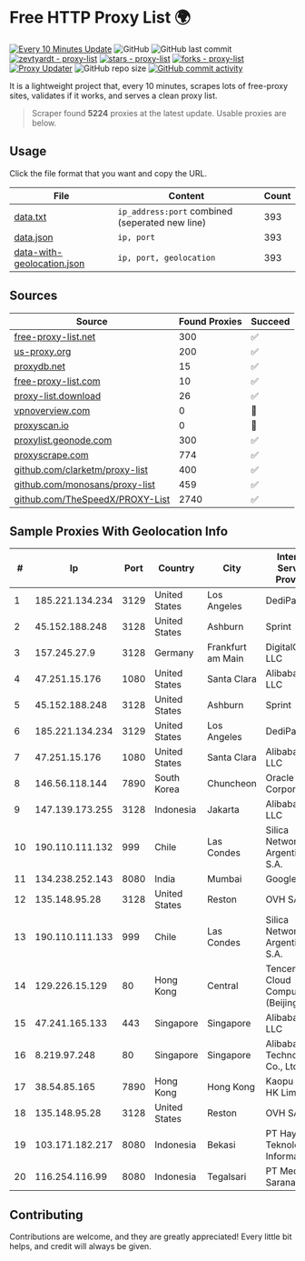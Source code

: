 
# Free HTTP Proxy List 🌍

[![Every 10 Minutes Update](https://github.com/mertguvencli/http-proxy-list/actions/workflows/main.yml/badge.svg?branch=main)](https://github.com/mertguvencli/http-proxy-list/actions/workflows/main.yml)
![GitHub](https://img.shields.io/github/license/mertguvencli/http-proxy-list)
![GitHub last commit](https://img.shields.io/github/last-commit/mertguvencli/http-proxy-list)
[![zevtyardt - proxy-list](https://img.shields.io/static/v1?label=zevtyardt&message=proxy-list&color=blue&logo=github)](https://github.com/zevtyardt/proxy-list "Go to GitHub repo")
[![stars - proxy-list](https://img.shields.io/github/stars/zevtyardt/proxy-list?style=social)](https://github.com/zevtyardt/proxy-list)
[![forks - proxy-list](https://img.shields.io/github/forks/zevtyardt/proxy-list?style=social)](https://github.com/zevtyardt/proxy-list)
[![Proxy Updater](https://github.com/zevtyardt/proxy-list/workflows/Proxy%20Updater/badge.svg)](https://github.com/zevtyardt/proxy-list/actions?query=workflow:"Proxy+Updater")
![GitHub repo size](https://img.shields.io/github/repo-size/zevtyardt/proxy-list)
[![GitHub commit activity](https://img.shields.io/github/commit-activity/m/zevtyardt/proxy-list?logo=commits)](https://github.com/zevtyardt/proxy-list/commits/main)

It is a lightweight project that, every 10 minutes, scrapes lots of free-proxy sites, validates if it works, and serves a clean proxy list.

> Scraper found **5224** proxies at the latest update. Usable proxies are below.

## Usage

Click the file format that you want and copy the URL.

|File|Content|Count|
|----|-------|-----|
|[data.txt](https://raw.githubusercontent.com/mertguvencli/http-proxy-list/main/proxy-list/data.txt)|`ip_address:port` combined (seperated new line)|393|
|[data.json](https://raw.githubusercontent.com/mertguvencli/http-proxy-list/main/proxy-list/data.json)|`ip, port`|393|
|[data-with-geolocation.json](https://raw.githubusercontent.com/mertguvencli/http-proxy-list/main/proxy-list/data-with-geolocation.json)|`ip, port, geolocation`|393|

## Sources

|Source|Found Proxies|Succeed|
|------|-------------|-------|
|[free-proxy-list.net](https://free-proxy-list.net)|300|✅|
|[us-proxy.org](https://www.us-proxy.org)|200|✅|
|[proxydb.net](http://proxydb.net)|15|✅|
|[free-proxy-list.com](https://free-proxy-list.com/?page=&port=&type%5B%5D=http&type%5B%5D=https&up_time=0&search=Search)|10|✅|
|[proxy-list.download](https://www.proxy-list.download/HTTP)|26|✅|
|[vpnoverview.com](https://vpnoverview.com/privacy/anonymous-browsing/free-proxy-servers)|0|🚫|
|[proxyscan.io](https://www.proxyscan.io)|0|🚫|
|[proxylist.geonode.com](https://proxylist.geonode.com/api/proxy-list?limit=300&page=1&sort_by=lastChecked&sort_type=desc&protocols=http,https)|300|✅|
|[proxyscrape.com](https://api.proxyscrape.com/v2/?request=displayproxies&protocol=http&timeout=10000&country=all&ssl=all&anonymity=all)|774|✅|
|[github.com/clarketm/proxy-list](https://raw.githubusercontent.com/clarketm/proxy-list/master/proxy-list-raw.txt)|400|✅|
|[github.com/monosans/proxy-list](https://raw.githubusercontent.com/monosans/proxy-list/main/proxies/http.txt)|459|✅|
|[github.com/TheSpeedX/PROXY-List](https://raw.githubusercontent.com/TheSpeedX/PROXY-List/master/http.txt)|2740|✅|


## Sample Proxies With Geolocation Info

|#|Ip|Port|Country|City|Internet Service Provider|
|-|--|----|-------|----|-------------------------|
|1|185.221.134.234|3129|United States|Los Angeles|DediPath|
|2|45.152.188.248|3128|United States|Ashburn|Sprint|
|3|157.245.27.9|3128|Germany|Frankfurt am Main|DigitalOcean, LLC|
|4|47.251.15.176|1080|United States|Santa Clara|Alibaba.com LLC|
|5|45.152.188.248|3128|United States|Ashburn|Sprint|
|6|185.221.134.234|3129|United States|Los Angeles|DediPath|
|7|47.251.15.176|1080|United States|Santa Clara|Alibaba.com LLC|
|8|146.56.118.144|7890|South Korea|Chuncheon|Oracle Corporation|
|9|147.139.173.255|3128|Indonesia|Jakarta|Alibaba.com LLC|
|10|190.110.111.132|999|Chile|Las Condes|Silica Networks Argentina S.A.|
|11|134.238.252.143|8080|India|Mumbai|Google LLC|
|12|135.148.95.28|3128|United States|Reston|OVH SAS|
|13|190.110.111.133|999|Chile|Las Condes|Silica Networks Argentina S.A.|
|14|129.226.15.129|80|Hong Kong|Central|Tencent Cloud Computing (Beijing) Co|
|15|47.241.165.133|443|Singapore|Singapore|Alibaba.com LLC|
|16|8.219.97.248|80|Singapore|Singapore|Alibaba (US) Technology Co., Ltd.|
|17|38.54.85.165|7890|Hong Kong|Hong Kong|Kaopu Cloud HK Limited|
|18|135.148.95.28|3128|United States|Reston|OVH SAS|
|19|103.171.182.217|8080|Indonesia|Bekasi|PT Hayat Teknologi Informatika|
|20|116.254.116.99|8080|Indonesia|Tegalsari|PT Media Sarana Data|



## Contributing

Contributions are welcome, and they are greatly appreciated! Every
little bit helps, and credit will always be given.

